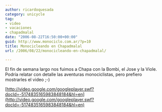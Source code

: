 ```yaml
---
author: ricardoquesada
category: unicycle
tag:
- video
- vacaciones
- chapadmalal
date: "2006-08-22T16:50:00+00:00"
guid: http://www.monociclo.com.ar/?p=10
title: Monocicleando en Chapadmalal
url: /2006/08/22/monocicleando-en-chapadmalal/

---
```


El fin de semana largo nos fuimos a Chapa con la Bombi, el Jose y la Viole.
Podría relatar con detalle las aventuras monociclistas, pero prefiero mostrarles
el video ;-)

[http://video.google.com/googleplayer.swf?docId=-5174835165983848184&hl=en](http://video.google.com/googleplayer.swf?docId=-5174835165983848184&hl=en)
